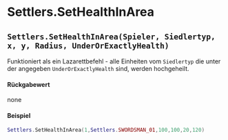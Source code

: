# Settlers.SetHealthInArea

## `Settlers.SetHealthInArea(Spieler, Siedlertyp, x, y, Radius, UnderOrExactlyHealth)`

Funktioniert als ein Lazarettbefehl - alle Einheiten vom `Siedlertyp` die unter der angegeben `UnderOrExactlyHealth` sind, werden hochgeheilt.&#x20;

#### Rückgabewert

none

#### Beispiel

```lua
Settlers.SetHealthInArea(1,Settlers.SWORDSMAN_01,100,100,20,120)
```
